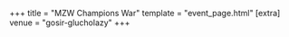 +++
title = "MZW Champions War"
template = "event_page.html"
[extra]
venue = "gosir-glucholazy"
+++
